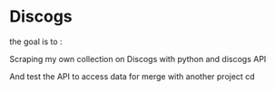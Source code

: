 # Discogs

the goal is to :

Scraping my own collection on Discogs with python and discogs API

And test the API to access data for merge with another project
cd